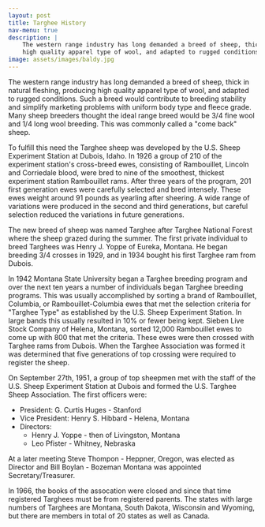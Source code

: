 ```yaml
---
layout: post
title: Targhee History
nav-menu: true
description: |
    The western range industry has long demanded a breed of sheep, thick in natural fleshing, producing
    high quality apparel type of wool, and adapted to rugged conditions.
image: assets/images/baldy.jpg
---
```


The western range industry has long demanded a breed of sheep, thick in natural fleshing, producing high quality apparel
type of wool, and adapted to rugged conditions. Such a breed would contribute to breeding stability and simplify marketing
problems with uniform body type and fleece grade. Many sheep breeders thought the ideal range breed would be 3/4 fine wool
and 1/4 long wool breeding. This was commonly called a "come back" sheep.

To fulfill this need the Targhee sheep was developed by the U.S. Sheep Experiment Station at Dubois, Idaho. In 1926 a
group of 210 of the experiment station's cross-breed ewes, consisting of Rambouillet, Lincoln and Corriedale blood, were
bred to nine of the smoothest, thickest experiment station Rambouillet rams.  After three years of the program, 201 first
generation ewes were carefully selected and bred intensely. These ewes weight around 91 pounds as yearling after sheering.
A wide range of variations were produced in the second and third generations, but careful selection reduced the variations
in future generations.

The new breed of sheep was named Targhee after Targhee National Forest where the sheep grazed during the summer. The first
private individual to breed Targhees was Henry J. Yoppe of Eureka, Montana.  He began breeding 3/4 crosses in 1929, and
in 1934 bought his first Targhee ram from Dubois.

In 1942 Montana State University began a Targhee breeding program and over the next ten years a number of individuals
began Targhee breeding programs.  This was usually accomplished by sorting a brand of Rambouillet, Columbia, or
Rambouillet-Columbia ewes that met the selection criteria for "Targhee Type" as established by the U.S. Sheep Experiment
Station.  In large bands this usually resulted in 10% or fewer being kept.  Sieben Live Stock Company of Helena, Montana,
sorted 12,000 Rambouillet ewes to come up with 800 that met the criteria.  These ewes were then crossed with Targhee
rams from Dubois.  When the Targhee Association was formed it was determined that five generations of top crossing
were required to register the sheep.

On September 27th, 1951, a group of top sheepmen met with the staff of the U.S. Sheep Experiment Station at Dubois and
formed the U.S. Targhee Sheep Association.  The first officers were:
* President: G. Curtis Huges - Stanford
* Vice President: Henry S. Hibbard - Helena, Montana
* Directors:
    * Henry J. Yoppe - then of Livingston, Montana
    * Leo Pfister - Whitney, Nebraska

At a later meeting Steve Thompon - Heppner, Oregon, was elected as Director and Bill Boylan - Bozeman Montana was appointed
Secretary/Treasurer.

In 1966, the books of the assocation were closed and since that time registered Targhees must be from registered parents.
The states with large numbers of Targhees are Montana, South Dakota, Wisconsin and Wyoming, but there are members in total
of 20 states as well as Canada.
